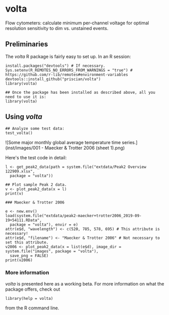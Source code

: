 # volta
Flow cytometers: calculate minimum per-channel voltage for optimal resolution sensitivity to dim vs. unstained events.

## Preliminaries
The *volta* R package is fairly easy to set up. In an R session:
```
install.packages("devtools") # If necessary.
Sys.setenv(R_REMOTES_NO_ERRORS_FROM_WARNINGS = "true") # https://github.com/r-lib/remotes#environment-variables
devtools::install_github("priscian/volta")
library(volta)

## Once the package has been installed as described above, all you need to use it is:
library(volta)
```

## Using *volta*
```
## Analyze some test data:
test_volta()
```

![Some major monthly global average temperature time series.](inst/images/001 - Maecker & Trotter 2006 \(sheet 1\).png)

Here's the test code in detail:
```
l <- get_peak2_data(path = system.file("extdata/Peak2 Overview 122909.xlsx",
  package = "volta"))

## Plot sample Peak 2 data.
v <- plot_peak2_data(x = l)
print(v)

### Maecker & Trotter 2006

e <- new.env()
load(system.file("extdata/peak2-maecker+trotter2006_2019-09-19+54111.RData",
  package = "volta"), envir = e)
attr(e$d, "wavelength") <- c(520, 785, 578, 695) # This attribute is necessary!
attr(e$d, "filename") <- "Maecker & Trotter 2006" # Not necessary to set this attribute.
v2006 <- plot_peak2_data(x = list(e$d), image_dir = system.file("images", package = "volta"),
  save_png = FALSE)
print(v2006)
```

### More information
*volta* is presented here as a working beta. For more information on what the package offers, check out
```
library(help = volta)
```
from the R command line.
